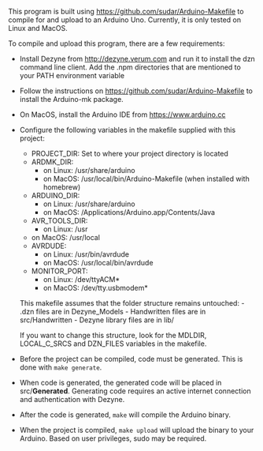 This program is built using https://github.com/sudar/Arduino-Makefile to compile for and upload to an Arduino Uno.
Currently, it is only tested on Linux and MacOS.

To compile and upload this program, there are a few requirements:
   - Install Dezyne from http://dezyne.verum.com and run it to install the dzn command line client.
     Add the .npm directories that are mentioned to your PATH environment variable
   - Follow the instructions on https://github.com/sudar/Arduino-Makefile to install the Arduino-mk package.
   - On MacOS, install the Arduino IDE from https://www.arduino.cc
   - Configure the following variables in the makefile supplied with this project:
   		- PROJECT_DIR: Set to where your project directory is located
   		- ARDMK_DIR:
   			- on Linux: /usr/share/arduino
   			- on MacOS: /usr/local/bin/Arduino-Makefile (when installed with homebrew)
   		- ARDUINO_DIR:
   			- on Linux: /usr/share/arduino
   			- on MacOS: /Applications/Arduino.app/Contents/Java
   		- AVR_TOOLS_DIR:
   			- on Linux: /usr
        - on MacOS: /usr/local
   		- AVRDUDE:
   			- on Linux: /usr/bin/avrdude
   			- on MacOS: /usr/local/bin/avrdude
   		- MONITOR_PORT:
   			- on Linux: /dev/ttyACM*
   			- on MacOS: /dev/tty.usbmodem*

   		This makefile assumes that the folder structure remains untouched:
   			- .dzn files are in Dezyne_Models
   			- Handwritten files are in src/Handwritten
   			- Dezyne library files are in lib/  

    	If you want to change this structure, look for the MDLDIR, LOCAL_C_SRCS and DZN_FILES variables in the makefile.

  - Before the project can be compiled, code must be generated. This is done with `make generate`.
  - When code is generated, the generated code will be placed in src/**Generated**. Generating code requires an active internet connection and authentication with Dezyne.
  - After the code is generated, `make` will compile the Arduino binary.
  - When the project is compiled, `make upload` will upload the binary to your Arduino. Based on user privileges, sudo may be required.
